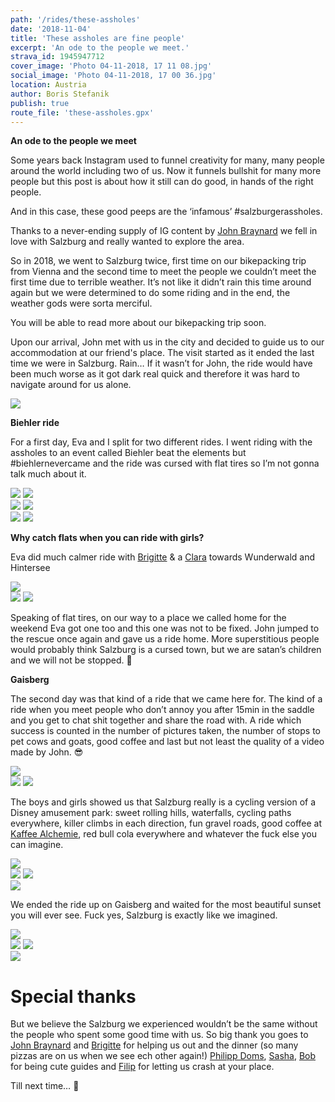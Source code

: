 ```yaml
---
path: '/rides/these-assholes'
date: '2018-11-04'
title: 'These assholes are fine people'
excerpt: 'An ode to the people we meet.'
strava_id: 1945947712
cover_image: 'Photo 04-11-2018, 17 11 08.jpg'
social_image: 'Photo 04-11-2018, 17 00 36.jpg'
location: Austria
author: Boris Stefanik
publish: true
route_file: 'these-assholes.gpx'
---
```


**An ode to the people we meet**

Some years back Instagram used to funnel creativity for many, many people around the world including two of us. Now it funnels bullshit for many more people but this post is about how it still can do good, in hands of the right people. 

And in this case, these good peeps are the ‘infamous’ #salzburgerassholes. 

Thanks to a never-ending supply of IG content by <a href="https://www.instagram.com/jbraynard/">John Braynard</a> we fell in love with Salzburg and really wanted to explore the area. 

So in 2018, we went to Salzburg twice, first time on our bikepacking trip from Vienna and the second time to meet the people we couldn’t meet the first time due to terrible weather. It’s not like it didn’t rain this time around again but we were determined to do some riding and in the end, the weather gods were sorta merciful. 

You will be able to read more about our bikepacking trip soon. 

Upon our arrival, John met with us in the city and decided to guide us to our accommodation at our friend's place. The visit started as it ended the last time we were in Salzburg. Rain… If it wasn’t for John, the ride would have been much worse as it got dark real quick and therefore it was hard to navigate around for us alone. 

<div>
<image-zoom caption="specialty coffee spot in Sazlburg Kaffee Alchemie"><img src='31238279537_cac7995add_k.jpg'/></image-zoom>
</div>

**Biehler ride**

For a first day, Eva and I split for two different rides. I went riding with the assholes to an event called Biehler beat the elements but #biehlernevercame and the ride was cursed with flat tires so I’m not gonna talk much about it.

<div class='c-photo-cluster'>
<div class='flex'>
<image-zoom><img src='Photo 03-11-2018, 11 49 35.jpg'/></image-zoom>
<image-zoom><img src='Photo 03-11-2018, 12 08 10.jpg'/></image-zoom>
</div>
</div>
<div class='c-photo-cluster'>
<div class='flex'>
<image-zoom><img src='Photo 03-11-2018, 11 54 40 (1).jpg'/></image-zoom>
<image-zoom><img src='Photo 03-11-2018, 12 24 43.jpg'/></image-zoom>
</div>
</div>
<div class='c-photo-cluster'>
<div class='flex'>
<image-zoom><img src='Photo 03-11-2018, 11 43 02.jpg'/></image-zoom>
<image-zoom><img src='Photo 03-11-2018, 12 53 33.jpg'/></image-zoom>
</div>
</div>

**Why catch flats when you can ride with girls?**

Eva did much calmer ride with <a href="https://www.instagram.com/brigs222/">Brigitte</a> & a <a href="https://www.instagram.com/caro_klara/">Clara</a> towards Wunderwald and <marker-link lat='47.605469' lng='12.856413' label='A' zoom='14'>Hintersee</marker-link>


<div>
<image-zoom caption="Wunderwald is magic in misty weather"><img src='44817812555_6f15f936d2_k.jpg'/></image-zoom>
</div>
<div class='c-photo-cluster'>
<div class='flex'>
<image-zoom><img src='45681450492_5d56e4cba1_k.jpg'/></image-zoom>
<image-zoom><img src='43914166160_9489de0af6_k.jpg'/></image-zoom>
</div>
</div>

Speaking of flat tires, on our way to a place we called home for the weekend Eva got one too and this one was not to be fixed. John jumped to the rescue once again and gave us a ride home. More superstitious people would probably think Salzburg is a cursed town, but we are satan’s children and we will not be stopped. 🐐 

**Gaisberg**

The second day was that kind of a ride that we came here for. The kind of a ride when you meet people who don’t annoy you after 15min in the saddle and you get to chat shit together and share the road with. A ride which success is counted in the number of pictures taken, the number of stops to pet cows and goats, good coffee and last but not least the quality of a video made by John. 😎 

<div>
<image-zoom><img src='45006677404_8a195aafa9_k.jpg'/></image-zoom>
</div>
<div class='c-photo-cluster'>
<div class='flex'>
<image-zoom><img src='Photo 04-11-2018, 13 36 20.jpg'/></image-zoom>
<image-zoom><img src='Photo 04-11-2018, 15 11 46.jpg'/></image-zoom>
</div>
</div>

The boys and girls showed us that Salzburg really is a cycling version of a Disney amusement park: <marker-link lat='47.636754' lng='13.128087' label='B' zoom='16'>sweet rolling hills</marker-link>, <marker-link lat='47.661974' lng='13.156336' label='C' zoom='16'>waterfalls</marker-link>, cycling paths everywhere, killer climbs in each direction, fun gravel roads, good coffee at <a href="https://www.instagram.com/kaffeealchemie/">Kaffee Alchemie</a>, red bull cola everywhere and whatever the fuck else you can imagine. 

<div>
<image-zoom><img src='Photo 04-11-2018, 15 25 31.jpg'/></image-zoom>
</div>
<div class='c-photo-cluster'>
<div class='flex'>
<image-zoom><img src='Photo 04-11-2018, 14 33 15.jpg'/></image-zoom>
<image-zoom><img src='Photo 04-11-2018, 13 34 44.jpg'/></image-zoom>
</div>
</div>
<div>
<image-zoom><img src='Photo 04-11-2018, 14 37 38.jpg'/></image-zoom>
</div>

We ended the ride up on <marker-link lat='47.803160' lng='13.110303' label='D' zoom='16'>Gaisberg</marker-link> and waited for the most beautiful sunset you will ever see. Fuck yes, Salzburg is exactly like we imagined. 

<div>
<image-zoom caption="Gaisberg"><img src='Photo 04-11-2018, 17 00 36.jpg'/></image-zoom>
</div>
<div class='c-photo-cluster'>
<div class='flex'>
<image-zoom><img src='Photo 04-11-2018, 17 04 38.jpg'/></image-zoom>
<image-zoom><img src='Photo 04-11-2018, 17 02 35.jpg'/></image-zoom>
</div>
</div>
<div>
<image-zoom caption="Gaisberg"><img src='Photo 04-11-2018, 17 10 50.jpg'/></image-zoom>
</div>

# Special thanks

But we believe the Salzburg we experienced wouldn’t be the same without the people who spent some good time with us. So big thank you goes to <a href="https://www.instagram.com/jbraynard/">John Braynard</a> and <a href="https://www.instagram.com/brigs222/">Brigitte</a> for helping us out and the dinner (so many pizzas are on us when we see ech other again!) <a href="https://www.instagram.com/pipdms/">Philipp Doms</a>, <a href="https://www.instagram.com/_piwio_/">Sasha</a>, <a href="https://www.instagram.com/radlbob/">Bob</a> for being cute guides and <a href="https://www.instagram.com/youdropfirst">Filip</a> for letting us crash at your place. 

Till next time… 🍻 